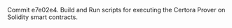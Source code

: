Commit e7e02e4.                    Build and Run scripts for executing the Certora Prover on Solidity smart contracts.
